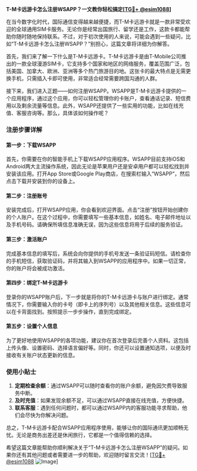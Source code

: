 **T-M卡远游卡怎么注册WSAPP？一文教你轻松搞定[[TG💪+ @esim1088](https://t.me/s/esim1088)]**

在当今数字化时代，国际通信变得越来越便捷，而T-M卡远游卡就是一款非常受欢迎的全球通用SIM卡服务。无论你是经常出国旅行、留学还是工作，这款卡都能帮助你随时随地保持联系。不过，对于初次使用的人来说，可能会遇到一些疑问，比如“T-M卡远游卡怎么注册WSAPP？”别担心，这篇文章将详细为你解答。

首先，我们来了解一下什么是T-M卡远游卡。T-M卡远游卡是由T-Mobile公司推出的一款全球漫游SIM卡，它支持多个国家和地区的网络服务，覆盖范围广泛，包括美国、加拿大、欧洲、亚洲等多个热门旅游目的地。这张卡的最大特点是无需更换手机，只需插入卡即可使用，非常适合经常需要跨国沟通的人群。

接下来，我们进入正题——如何注册WSAPP。WSAPP是T-M卡远游卡提供的一个应用程序，通过这个应用，你可以轻松管理你的卡账户，查看通话记录、短信费用以及剩余流量等信息。此外，WSAPP还提供了一些实用的功能，比如在线充值、客服咨询等。那么，具体该如何操作呢？

### 注册步骤详解

#### 第一步：下载WSAPP
首先，你需要在你的智能手机上下载WSAPP应用程序。WSAPP目前支持iOS和Android两大主流操作系统，因此无论是苹果用户还是安卓用户都可以轻松找到并安装该应用。打开App Store或Google Play商店，在搜索栏输入“WSAPP”，然后点击下载并安装到你的设备上。

#### 第二步：注册账号
安装完成后，打开WSAPP应用，你会看到欢迎界面。点击“注册”按钮开始创建你的个人账户。在这个过程中，你需要填写一些基本信息，如姓名、电子邮件地址以及手机号码。请确保所填信息准确无误，因为这些信息将用于后续的服务验证。

#### 第三步：激活账户
完成基本信息的填写后，系统会向你提供的手机号发送一条验证码短信。请检查你的手机短信，获取验证码，并将其输入到WSAPP的应用程序中。如果一切正常，你的账户将会被成功激活。

#### 第四步：绑定T-M卡远游卡
登录你的WSAPP账户后，下一步就是将你的T-M卡远游卡与账户进行绑定。通常情况下，你需要输入你的卡号（即卡上的序列号）以及其他相关信息。这些信息可以在卡背面找到。按照提示一步步操作，直到完成绑定。

#### 第五步：设置个人信息
为了更好地使用WSAPP的各项功能，建议你在首次登录后完善个人资料。这包括上传头像、设置密码、选择语言偏好等。同时，你还可以设置通知选项，以便及时接收有关账户状态更新的信息。

### 使用小贴士

1. **定期检查余额**：通过WSAPP可以随时查看你的账户余额，避免因欠费导致服务中断。
2. **及时充值**：如果发现余额不足，可以通过WSAPP直接在线充值，方便快捷。
3. **联系客服**：遇到任何问题时，都可以通过WSAPP内的客服功能寻求帮助，他们会尽快为你解决问题。

总之，T-M卡远游卡配合WSAPP应用程序使用，能够让你的国际通讯更加顺畅无忧。无论是商务出差还是休闲旅行，它都是一个值得信赖的选择。

希望这篇文章能帮助你顺利解决关于“T-M卡远游卡怎么注册WSAPP”的疑问。如果你还有其他问题或者需要进一步的帮助，欢迎随时留言交流！[[TG💪+ @esim1088](https://t.me/s/esim1088) ![Image](https://i.postimg.cc/4NQfJmqS/Snipaste-2025-05-13-00-14-12.png)]